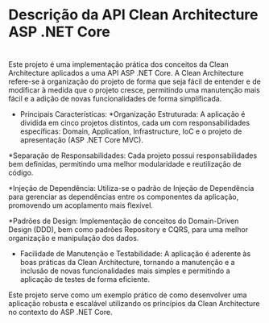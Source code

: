 <h1>Descrição da API Clean Architecture ASP .NET Core<h1></h1>
</h3>Este projeto é uma implementação prática dos conceitos da Clean Architecture aplicados a uma API ASP .NET Core. A Clean Architecture refere-se à organização do projeto de forma que seja fácil de entender e de modificar à medida que o projeto cresce, permitindo uma manutenção mais fácil e a adição de novas funcionalidades de forma simplificada.

- Principais Características:
*Organização Estruturada: A aplicação é dividida em cinco projetos distintos, cada um com responsabilidades específicas: Domain, Application, Infrastructure, IoC e o projeto de apresentação (ASP .NET Core MVC).

*Separação de Responsabilidades: Cada projeto possui responsabilidades bem definidas, permitindo uma melhor modularidade e reutilização de código.

*Injeção de Dependência: Utiliza-se o padrão de Injeção de Dependência para gerenciar as dependências entre os componentes da aplicação, promovendo um acoplamento mais flexível.

*Padrões de Design: Implementação de conceitos do Domain-Driven Design (DDD), bem como padrões Repository e CQRS, para uma melhor organização e manipulação dos dados.

* Facilidade de Manutenção e Testabilidade: A aplicação é aderente às boas práticas da Clean Architecture, tornando a manutenção e a inclusão de novas funcionalidades mais simples e permitindo a aplicação de testes de forma eficiente.

Este projeto serve como um exemplo prático de como desenvolver uma aplicação robusta e escalável utilizando os princípios da Clean Architecture no contexto do ASP .NET Core.<h3>
